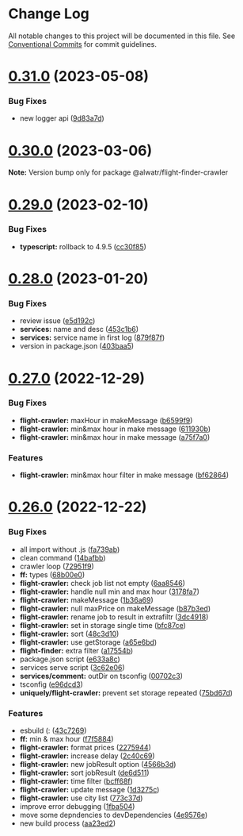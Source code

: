 # Change Log

All notable changes to this project will be documented in this file.
See [Conventional Commits](https://conventionalcommits.org) for commit guidelines.

# [0.31.0](https://github.com/AliMD/flight-finder/compare/v0.30.0...v0.31.0) (2023-05-08)

### Bug Fixes

- new logger api ([9d83a7d](https://github.com/AliMD/flight-finder/commit/9d83a7dc5c103bc3bb4282dacfd85fa998915300))

# [0.30.0](https://github.com/AliMD/flight-finder/compare/v0.29.0...v0.30.0) (2023-03-06)

**Note:** Version bump only for package @alwatr/flight-finder-crawler

# [0.29.0](https://github.com/AliMD/flight-finder/compare/v0.28.0...v0.29.0) (2023-02-10)

### Bug Fixes

- **typescript:** rollback to 4.9.5 ([cc30f85](https://github.com/AliMD/flight-finder/commit/cc30f8502bf95868ff41ba986120b2842acba36b))

# [0.28.0](https://github.com/AliMD/flight-finder/compare/v0.27.0...v0.28.0) (2023-01-20)

### Bug Fixes

- review issue ([e5d192c](https://github.com/AliMD/flight-finder/commit/e5d192cbee6917c2de01146cf8bd026895724ab8))
- **services:** name and desc ([453c1b6](https://github.com/AliMD/flight-finder/commit/453c1b6ff334a23bea690b7ff9dd874471b25bb9))
- **services:** service name in first log ([879f87f](https://github.com/AliMD/flight-finder/commit/879f87fd4d4b47454d608a5b71d70e47601c7cd7))
- version in package.json ([403baa5](https://github.com/AliMD/flight-finder/commit/403baa53159db2a0fff5b3651769b85e66b13191))

# [0.27.0](https://github.com/AliMD/flight-finder/compare/v0.26.0...v0.27.0) (2022-12-29)

### Bug Fixes

- **flight-crawler:** maxHour in makeMessage ([b6599f9](https://github.com/AliMD/flight-finder/commit/b6599f9f17fca56268cf8cad9d719e6d2a6c4fef))
- **flight-crawler:** min&max hour in make message ([611930b](https://github.com/AliMD/flight-finder/commit/611930b2984dcdf046b7ca6696ef0d0b7fe16bfc))
- **flight-crawler:** min&max hour in make message ([a75f7a0](https://github.com/AliMD/flight-finder/commit/a75f7a027b9cdaf2edc6574d781b09b3caf3eb78))

### Features

- **flight-crawler:** min&max hour filter in make message ([bf62864](https://github.com/AliMD/flight-finder/commit/bf62864c3d2bd3e00079d03cb260aeda23072008))

# [0.26.0](https://github.com/AliMD/flight-finder/compare/v0.25.0...v0.26.0) (2022-12-22)

### Bug Fixes

- all import without .js ([fa739ab](https://github.com/AliMD/flight-finder/commit/fa739ab23f67bae1d10bfcc146920b71377a26fc))
- clean command ([14bafbb](https://github.com/AliMD/flight-finder/commit/14bafbb01b3c92ccf516346a4e5117f1893c32e9))
- crawler loop ([72951f9](https://github.com/AliMD/flight-finder/commit/72951f904c8e8eb04ded2a485a65add99150f984))
- **ff:** types ([68b00e0](https://github.com/AliMD/flight-finder/commit/68b00e0e53e3fe7639d7eb0f4966d6192be453e4))
- **flight-crawler:** check job list not empty ([6aa8546](https://github.com/AliMD/flight-finder/commit/6aa8546ae24b7b49224000f5802602b5b5c34ca4))
- **flight-crawler:** handle null min and max hour ([3178fa7](https://github.com/AliMD/flight-finder/commit/3178fa7954b73eb51dbd081ebc2103a7a45696a4))
- **flight-crawler:** makeMessage ([1b36a69](https://github.com/AliMD/flight-finder/commit/1b36a69f0e418d1343f3a901f2207f3cba60a203))
- **flight-crawler:** null maxPrice on makeMessage ([b87b3ed](https://github.com/AliMD/flight-finder/commit/b87b3edc83f449d56f8211a8550dd26c2ae45269))
- **flight-crawler:** rename job to result in extrafiltr ([3dc4918](https://github.com/AliMD/flight-finder/commit/3dc4918ca0184cf56e3b90b828aacbe2c891d635))
- **flight-crawler:** set in storage single time ([bfc87ce](https://github.com/AliMD/flight-finder/commit/bfc87ce851bfdf9fa31c687fb3fcf78e011c1cf1))
- **flight-crawler:** sort ([48c3d10](https://github.com/AliMD/flight-finder/commit/48c3d102838c3d12f590fb58c88bab3aa6d09620))
- **flight-crawler:** use getStorage ([a65e6bd](https://github.com/AliMD/flight-finder/commit/a65e6bdac15c811971e3ed2c19e822d0311f1dfe))
- **flight-finder:** extra filter ([a17554b](https://github.com/AliMD/flight-finder/commit/a17554b94c749607a0adb55414960c95515f005c))
- package.json script ([e633a8c](https://github.com/AliMD/flight-finder/commit/e633a8c4355bec0d2fc044f073f7f639c0fd1976))
- services serve script ([3c62e06](https://github.com/AliMD/flight-finder/commit/3c62e06ec594ec7da171fc39ec77787e3bd29a0c))
- **services/comment:** outDir on tsconfig ([00702c3](https://github.com/AliMD/flight-finder/commit/00702c3c45757a140bc95938a6377df8bee46518))
- tsconfig ([e96dcd3](https://github.com/AliMD/flight-finder/commit/e96dcd30774a9f06f7d051e0504192cbbe019e35))
- **uniquely/flight-crawler:** prevent set storage repeated ([75bd67d](https://github.com/AliMD/flight-finder/commit/75bd67da3e63b0b5953b24da22d91cd649fa3bcb))

### Features

- esbuild (: ([43c7269](https://github.com/AliMD/flight-finder/commit/43c7269333cf71b142e26da1456446d42fb3f8e0))
- **ff:** min & max hour ([f7f5884](https://github.com/AliMD/flight-finder/commit/f7f58840ea4d7b0678107cebb3887523e2aa4c55))
- **flight-crawler:** format prices ([2275944](https://github.com/AliMD/flight-finder/commit/2275944714bb03107300bd0be9e261e90de8843e))
- **flight-crawler:** increase delay ([2c40c69](https://github.com/AliMD/flight-finder/commit/2c40c699151506a84912935c032be0e63fe9ed3a))
- **flight-crawler:** new jobResult option ([4566b3d](https://github.com/AliMD/flight-finder/commit/4566b3d376a5d4b41e8fc29500219f9dc4720ce4))
- **flight-crawler:** sort jobResult ([de6d511](https://github.com/AliMD/flight-finder/commit/de6d5112cd36178fee930fada5eba88846b5cc55))
- **flight-crawler:** time filter ([bcff68f](https://github.com/AliMD/flight-finder/commit/bcff68fe5be6d50b20329cc752fb51e894ab0f52))
- **flight-crawler:** update message ([1d3275c](https://github.com/AliMD/flight-finder/commit/1d3275cd4129960b15a03d03e4c468a839e7f3c2))
- **flight-crawler:** use city list ([773c37d](https://github.com/AliMD/flight-finder/commit/773c37d2c8807e015e3c90167f564aeb2347328f))
- improve error debugging ([1fba504](https://github.com/AliMD/flight-finder/commit/1fba50400a1e8ececc10bbe8ea11cc8dcea2289c))
- move some depndencies to devDependencies ([4e9576e](https://github.com/AliMD/flight-finder/commit/4e9576e6fd55f361e08a54230931ad45832131d9))
- new build process ([aa23ed2](https://github.com/AliMD/flight-finder/commit/aa23ed256824b9b4409e51a3213d6e67f2aeb8a3))
